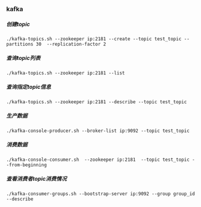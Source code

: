 ### kafka
##### 创建topic
`./kafka-topics.sh --zookeeper ip:2181 --create --topic test_topic --partitions 30  --replication-factor 2`
##### 查询topic列表
`./kafka-topics.sh --zookeeper ip:2181 --list`
##### 查询指定topic信息
`./kafka-topics.sh --zookeeper ip:2181 --describe --topic test_topic`
##### 生产数据
`./kafka-console-producer.sh --broker-list ip:9092 --topic test_topic`
##### 消费数据
`./kafka-console-consumer.sh  --zookeeper ip:2181  --topic test_topic --from-beginning`
##### 查看消费者topic消费情况
`./kafka-consumer-groups.sh --bootstrap-server ip:9092 --group group_id --describe`
